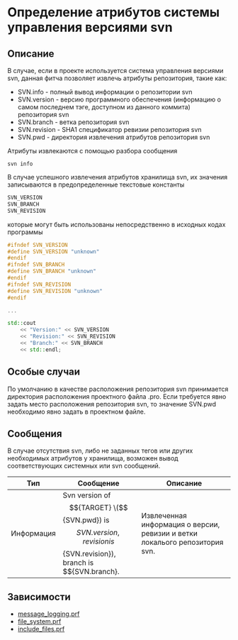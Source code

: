 # Определение атрибутов системы управления версиями svn

## Описание

В случае, если в проекте используется система управления версиями svn, данная фитча позволяет извлечь атрибуты репозитория, такие как:

* SVN.info - полный вывод информации о репозитории svn
* SVN.version - версию программного обеспечения (информацию о самом последнем тэге, доступном из данного коммита) репозитория svn
* SVN.branch - ветка репозитория svn
* SVN.revision - SHA1 спецификатор ревизии репозитория svn
* SVN.pwd - директория извлечения атрибутов репозитория svn

Атрибуты извлекаются с помощью разбора сообщения

```
svn info
```

В случае успешного извлечения атрибутов хранилища svn, их значения записываются в предопределенные текстовые константы

```cpp
SVN_VERSION
SVN_BRANCH
SVN_REVISION
```

которые могут быть использованы непосредственно в исходных кодах программы

```cpp
#ifndef SVN_VERSION
#define SVN_VERSION "unknown"
#endif
#ifndef SVN_BRANCH
#define SVN_BRANCH "unknown"
#endif
#ifndef SVN_REVISION
#define SVN_REVISION "unknown"
#endif

...

std::cout
    << "Version:" << SVN_VERSION
    << "Revision:" << SVN_REVISION
    << "Branch:" << SVN_BRANCH
    << std::endl;

```

## Особые случаи

По умолчанию в качестве расположения репозитория svn принимается директория расположения проектного файла .pro.
Если требуется явно задать место расположения репозитория svn, то значение SVN.pwd необходимо явно задать в проектном файле.

## Сообщения

В случае отсутствия svn, либо не заданных тегов или других необходимых атрибутов у хранилища, возможен вывод соответствующих системных или svn сообщений.

| Тип        | Сообщение | Описание |
|------------|-----------|----------|
| Информация | Svn version of $${TARGET} \($${SVN.pwd}\) is $${SVN.version}, revision is $${SVN.revision}), branch is $${SVN.branch}. | Извлеченная информация о версии, ревизии и ветки локалього репозитория svn. |

## Зависимости

* [message_logging.prf](message_logging.md)
* [file_system.prf](file_system.md)
* [include_files.prf](include_files.md)
